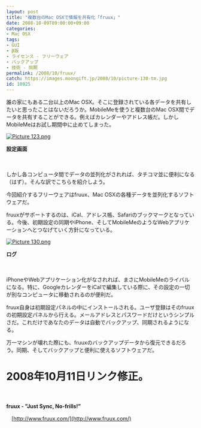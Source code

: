 ```yaml
---
layout: post
title: "複数台のMac OSXで情報を共有化「fruux」"
date: 2008-10-09T09:00:00+09:00
categories:
- Mac OSX
tags: 
- GUI
- β版
- ライセンス - フリーウェア
- バックアップ
- 技術 - 同期
permalink: /2008/10/fruux/
catch: https://images.moongift.jp/2008/10/picture-130-tm.jpg
id: 10925
---
```

誰の家にもある二台以上のMac OSX。そこに登録されている各データを共有したいと思ったことはないだろうか。MobileMeを使うと複数台のMac OSX間でデータを共有することができる。例えばカレンダーやアドレス帳だ。しかしMobileMeはお試し期間中に止めてしまった。

  

[![Picture 123.png](https://images.moongift.jp/2008/10/picture-123-tm.jpg)](https://images.moongift.jp/2008/10/picture-123.png)  
  
**設定画面**

  

　

  

しかし各コンピュータ間でデータの並列化がされれば、タチコマ並に便利になる（はず）。そんな訳でこちらを紹介しよう。

  

今回紹介するフリーウェアはfruux、Mac OSXの各種データを並列化するソフトウェアだ。

  
  
<!--more-->  

fruuxがサポートするのは、iCal、アドレス帳、Safariのブックマークとなっている。今後、初期設定の同期やiPhone、そしてMobileMeのようなWebアプリケーションへとつなげていく方針になっている。

  

[![Picture 130.png](https://images.moongift.jp/2008/10/picture-130-tm.jpg)](https://images.moongift.jp/2008/10/picture-130.png)  
  
**ログ**

  

　

  

iPhoneやWebアプリケーション化がなされれば、まさにMobileMeのライバルになる。特に、GoogleカレンダーをiCalで編集している際に、その設定の一切が別なコンピュータに移動されるのが便利だ。

  

fruux自身は初期設定パネルの中にインストールされる。ユーザ登録はそのfruuxの初期設定パネルから行える。メールアドレスとパスワードだけというシンプルさだ。これだけであなたのデータは自動でバックアップ、同期されるようになる。

  

万一マシンが壊れた際にも、fruuxのバックアップデータから復元できるだろう。同期、そしてバックアップと便利に使えるソフトウェアだ。

  

# 2008年10月11日リンク修正。

  

　

  

**fruux - "Just Sync, No-frills!"**  
  
　[http://www.fruux.com/](http://www.fruux.com/)

  
